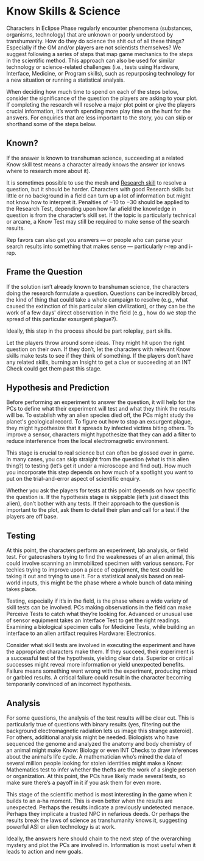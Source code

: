 # Know Skills & Science

Characters in Eclipse Phase regularly encounter phenomena (substances, organisms, technology) that are unknown or poorly understood by transhumanity. How do they do science the shit out of all these things? Especially if the GM and/or players are not scientists themselves? We suggest following a series of steps that map game mechanics to the steps in the scientific method. This approach can also be used for similar technology or science-related challenges (i.e., tests using Hardware, Interface, Medicine, or Program skills), such as repurposing technology for a new situation or running a statistical analysis.

When deciding how much time to spend on each of the steps below, consider the significance of the question the players are asking to your plot. If completing the research will resolve a major plot point or give the players crucial information, it’s worth spending more play time on the hunt for the answers. For enquiries that are less important to the story, you can skip or shorthand some of the steps below.

## Known?

If the answer is known to transhuman science, succeeding at a related Know skill test means a character already knows the answer (or knows where to research more about it).

It is sometimes possible to use the mesh and [Research skill](../13/09-online-research.md#research-tests) to resolve a question, but it should be harder. Characters with good Research skills but little or no background in a field can turn up a lot of information but might not know how to interpret it. Penalties of −10 to −30 should be applied to the Research Test, depending upon how far afield the knowledge in question is from the character’s skill set. If the topic is particularly technical or arcane, a Know Test may still be required to make sense of the search results.

Rep favors can also get you answers — or people who can parse your search results into something that makes sense — particularly r-rep and i-rep.

## Frame the Question

If the solution isn’t already known to transhuman science, the characters doing the research formulate a question. Questions can be incredibly broad, the kind of thing that could take a whole campaign to resolve (e.g., what caused the extinction of this particular alien civilization), or they can be the work of a few days' direct observation in the field (e.g., how do we stop the spread of this particular exsurgent plague?).

Ideally, this step in the process should be part roleplay, part skills.

Let the players throw around some ideas. They might hit upon the right question on their own. If they don’t, let the characters with relevant Know skills make tests to see if they think of something. If the players don’t have any related skills, burning an Insight to get a clue or succeeding at an INT Check could get them past this stage.

## Hypothesis and Prediction

Before performing an experiment to answer the question, it will help for the PCs to define what their experiment will test and what they think the results will be. To establish why an alien species died off, the PCs might study the planet's geological record. To figure out how to stop an exsurgent plague, they might hypothesize that it spreads by infected victims biting others. To improve a sensor, characters might hypothesize that they can add a filter to reduce interference from the local electromagnetic environment.

This stage is crucial to real science but can often be glossed over in game. In many cases, you can skip straight from the question (what is this alien thing?) to testing (let’s get it under a microscope and find out). How much you incorporate this step depends on how much of a spotlight you want to put on the trial-and-error aspect of scientific enquiry.

Whether you ask the players for tests at this point depends on how specific the question is. If the hypothesis stage is skippable (let’s just dissect this alien), don’t bother with any tests. If their approach to the question is important to the plot, ask them to detail their plan and call for a test if the players are off base.

## Testing

At this point, the characters perform an experiment, lab analysis, or field test. For gatecrashers trying to find the weaknesses of an alien animal, this could involve scanning an immobilized specimen with various sensors. For techies trying to improve upon a piece of equipment, the test could be taking it out and trying to use it. For a statistical analysis based on real-world inputs, this might be the phase where a whole bunch of data mining takes place.

Testing, especially if it’s in the field, is the phase where a wide variety of skill tests can be involved. PCs making observations in the field can make Perceive Tests to catch what they’re looking for. Advanced or unusual use of sensor equipment takes an Interface Test to get the right readings. Examining a biological specimen calls for Medicine Tests, while building an interface to an alien artifact requires Hardware: Electronics.

Consider what skill tests are involved in executing the experiment and have the appropriate characters make them. If they succeed, their experiment is a successful test of the hypothesis, yielding clear data. Superior or critical successes might reveal more information or yield unexpected benefits. Failure means something went wrong with the experiment, producing mixed or garbled results. A critical failure could result in the character becoming temporarily convinced of an incorrect hypothesis.

## Analysis

For some questions, the analysis of the test results will be clear cut. This is particularly true of questions with binary results (yes, filtering out the background electromagnetic radiation lets us image this strange asteroid). For others, additional analysis might be needed. Biologists who have sequenced the genome and analyzed the anatomy and body chemistry of an animal might make Know: Biology or even INT Checks to draw inferences about the animal’s life cycle. A mathematician who’s mined the data of several million people looking for stolen identities might make a Know: Mathematics test to infer whether the thefts are the work of a single person or organization. At this point, the PCs have likely made several tests, so make sure there’s a payoff in it if you ask them for even more.

This stage of the scientific method is most interesting in the game when it builds to an a-ha moment. This is even better when the results are unexpected. Perhaps the results indicate a previously undetected menace. Perhaps they implicate a trusted NPC in nefarious deeds. Or perhaps the results break the laws of science as transhumanity knows it, suggesting powerful ASI or alien technology is at work.

Ideally, the answers here should chain to the next step of the overarching mystery and plot the PCs are involved in. Information is most useful when it leads to action and new goals.
